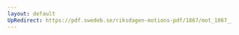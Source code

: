 ```yaml
---
layout: default
UpRedirect: https://pdf.swedeb.se/riksdagen-motions-pdf/1867/mot_1867__ak__00273/mot_1867__ak__00273_004.pdf
---
```

